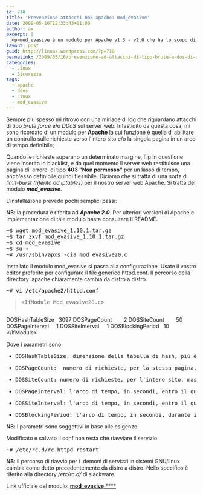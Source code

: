 ```yaml
---
id: 718
title: 'Prevenzione attacchi DoS apache: mod_evasive'
date: 2009-05-16T12:33:43+01:00
author: ax
excerpt: |
  <p>mod_evasive è un modulo per Apache v1.3 - v2.0 che ha lo scopo di ridurre e/o "filtrare" mediante semplici rules attacchi di tipo: HTTP DOS, DDoS, brute force.</p>
layout: post
guid: http://linuax.wordpress.com/?p=718
permalink: /2009/05/16/prevenzione-ad-attacchi-di-tipo-brute-e-dos-di-apache-mod_evasive/
categories:
  - Linux
  - Sicurezza
tags:
  - apache
  - ddos
  - Linux
  - mod_evasive
---
```

Sempre più spesso mi ritrovo con una miriade di log che riguardano attacchi di tipo _brute force_ e/o _DDoS_ sul server web. Infastidito da questa cosa, mi sono ricordato di un modulo per **Apache** la cui funzione è quella di abilitare un controllo sulle richieste verso l'intero sito e/o la singola pagina in un arco di tempo definibile;

Quando le richieste superano un determinato margine, l'ip in questione viene inserito in blacklist, e da quel momento il server web restituisce una pagina di  errore  di tipo **403 "Non permesso"** per un lasso di tempo, anch'esso definibile quindi flessibile. Diciamo che si tratta di una sorta di _limit-burst (riferito ad iptables)_ per il nostro server web Apache. Si tratta del modulo _**mod_evasive**_.

L'installazione prevede pochi semplici passi:

**NB**: la procedura è riferita ad _**Apache 2.0**_. Per ulteriori versioni di Apache e implementazione di tale modulo basta consultare il README.

<pre>~$ wget <a href="http://www.zdziarski.com/projects/mod_evasive/mod_evasive_1.10.1.tar.gz" target="_blank">mod_evasive_1.10.1.tar.gz</a>
~$ tar zxvf mod_evasive_1.10.1.tar.gz
~$ cd mod_evasive
~$ su -
~# /usr/sbin/apxs -cia mod_evasive20.c</pre>

Installato il modulo mod_evasive si passa alla configurazione. Usate il vostro editor preferito per configurare il file generico httpd.conf. Il percorso della directory  apache chiaramente cambia da distro a distro.

<pre><span style="color: #000000;">~# vi /etc/apache2/httpd.conf</span></pre>

> <pre>&lt;IfModule Mod_evasive20.c&gt;
<span class="google-src-text" style="direction: rtl; text-align: right;">DOSHashTableSize   3097</span>
<span class="google-src-text" style="direction: rtl; text-align: right;">DOSPageCount        2</span>
<span class="google-src-text" style="direction: rtl; text-align: right;">DOSSiteCount        50</span>
<span class="google-src-text" style="direction: rtl; text-align: right;">DOSPageInterval     1</span>
<span class="google-src-text" style="direction: rtl; text-align: right;">DOSSiteInterval     1</span>
<span class="google-src-text" style="direction: rtl; text-align: right;">DOSBlockingPeriod   10</span>
<span class="google-src-text" style="direction: rtl; text-align: right;">&lt;/IfModule&gt;</span></pre>

Dove i parametri sono:

  * <pre>DOSHashTableSize: dimensione della tabella di hash, più è grande più memoria è richiesta, ma più veloce saranno i lookups.</pre>

  * <pre>DOSPageCount:  numero di richieste, per la stessa pagina, massime concesse prima che l'indirizzo finisca in blacklist.</pre>

  * <pre>DOSSiteCount: numero di richieste, per l'intero sito, massime concesse prima che l'indirizzo finisca in blacklist.</pre>

  * <pre>DOSPageInterval: l'arco di tempo, in secondi, entro il quale devono rientrare le richieste massime definite nel pageconut.</pre>

  * <pre>DOSSiteInterval: l'arco di tempo, in secondi, entro il quale devono rientrare le richieste massime definite nel sitecount.</pre>

  * <pre>DOSBlockingPeriod: l'arco di tempo, in secondi, durante il quale verrà restituito un errore di tipo 403 all'ip blacklistato, il timer verrà resettato qualora durante il conteggio l'ip faccia un altra hit, ricevendo quindi, l'errore per più tempo ancora.</pre>

**NB**: I parametri sono soggettivi in base alle esigenze.

Modificato e salvato il conf non resta che riavviare il servizio:

<pre>~# /etc/rc.d/rc.httpd restart</pre>

**NB**: il percorso di riavvio per i  demoni di servizzi in sistemi GNU/linux cambia come detto precedentemente da distro a distro. Nello specifico è riferito alla directory _/etc/rc.d/_ di slackware.

Link ufficiale del modulo: [**mod_evasive** ****](http://www.zdziarski.com/blog/?page_id=442)
